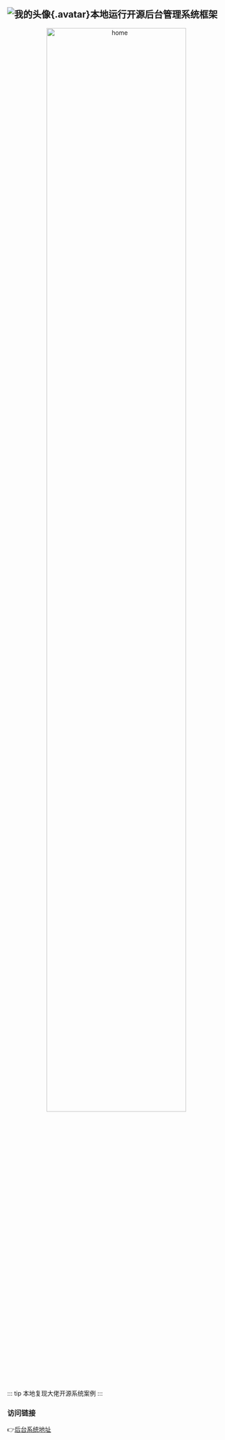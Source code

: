 

## ![我的头像](/logo.png){.avatar}本地运行开源后台管理系统框架
<p align="center">
  <img src="/tanb.png" alt="home" width="80%" />
</p>

::: tip
本地复现大佬开源系统案例
:::
### 访问链接
👉[后台系统地址](https://happyice.ct.ws/example/tan/?i=1#/login)